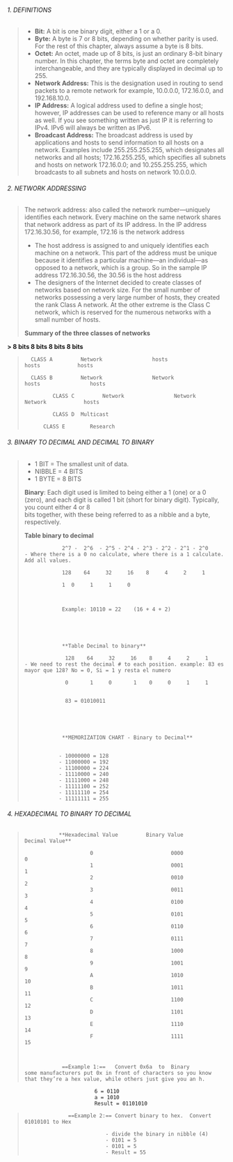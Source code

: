 ###### 1. DEFINITIONS 

> 
> 	- **Bit:** A bit is one binary digit, either a 1 or a 0.
> 	- **Byte:** A byte is 7 or 8 bits, depending on whether parity is used. For the rest of this chapter, always assume a byte is 8 bits.
> 	- **Octet:** An octet, made up of 8 bits, is just an ordinary 8-bit binary number. In this chapter, the terms byte and octet are completely interchangeable, and they are  typically displayed in decimal up to 255.
> 	- **Network Address:** This is the designation used in routing to send packets to a remote network for example, 10.0.0.0, 172.16.0.0, and 192.168.10.0.
> 	- **IP Address:** A logical address used to define a single host; however, IP addresses can be used to reference many or all hosts as well. If you see something written as just IP  it is referring to IPv4. IPv6 will always be written as IPv6.
> 	- **Broadcast Address:** The broadcast address is used by applications and hosts to send information to all hosts on a network. Examples include 255.255.255.255, which designates  all networks and all hosts; 172.16.255.255, which specifies all subnets and hosts on network 172.16.0.0; and 10.255.255.255, which broadcasts to all subnets and hosts on network 10.0.0.0.
> 





###### 2. NETWORK ADDRESSING 

> 
> 	The network address: also called the network number—uniquely identifies each network. Every machine on the same network shares that network address as part of its IP address. In the IP address 172.16.30.56, for example, 172.16 is the network address
> 	
> 	- The host address is assigned to and uniquely identifies each machine on a network. This part of the address must be unique because it identifies a particular machine—an individual—as opposed to a network, which is a group. So in the sample IP address 172.16.30.56, the 30.56 is the host address
> 	- The designers of the Internet decided to create classes of networks based on network size. For the small number of networks possessing a very large number of hosts, they created the rank Class A network. At the other extreme is the Class C network, which is reserved for the numerous networks with a small number of hosts.
> 	
> 	
> 	
> 	
> 	
> 	 **Summary of the three classes of networks**
> 	
> 	
**> 	 		                      8 bits 		  8 bits   		        8 bits              8 bits**
> 	
> 	 	CLASS A         Network                hosts			    hosts		     hosts
> 	
> 	 	CLASS B         Network                Network                  hosts                hosts
> 	
> 		       CLASS C         Network                Network                 Network            hosts
> 	
> 		       CLASS D 	Multicast
> 	
> 			CLASS E        Research







###### 3. BINARY TO DECIMAL AND DECIMAL TO BINARY 


> 
> 	- 1 BIT  =   The smallest unit of data. 
> 	- NIBBLE =   4 BITS
> 	- 1 BYTE =   8 BITS 
> 
> 
> 	 **Binary**: Each digit used is limited to being either a 1 (one) or a 0 (zero), and each digit is called 1 bit (short for binary digit). Typically, you count either 4 or 8   
> 	 bits together, with these being referred to as a nibble and a byte, respectively.
> 
> 
> 
> 	**Table binary to decimal**
> 
> 		          2^7 -  2^6  - 2^5 - 2^4 - 2^3 - 2^2 - 2^1 - 2^0             - Where there is a 0 no calculate, where there is a 1 calculate. Add all values. 
> 
> 		          128    64     32     16    8     4     2     1
> 
> 		          1	 0	   1     1     0
> 
> 
> 
> 		          Example: 10110 = 22    (16 + 4 + 2)
> 
> 
> 
> 
> 
> 		          **Table Decimal to binary**
> 
> 		           128    64     32     16    8     4     2     1        - We need to rest the decimal # to each position. example: 83 es mayor que 128? No = 0, Si = 1 y resta el numero
> 
> 		           0       1     0       1    0     0     1     1 
> 
> 
> 		           83 = 01010011 
> 
> 
> 
> 
> 
> 		          **MEMORIZATION CHART - Binary to Decimal** 
> 
> 
> 		  	     - 10000000 = 128 
> 		  	     - 11000000 = 192
> 		  	     - 11100000 = 224 
> 		  	     - 11110000 = 240 
> 		  	     - 11111000 = 248 
> 		  	     - 11111100 = 252 
> 		  	     - 11111110 = 254 
> 		  	     - 11111111 = 255






###### 4. HEXADECIMAL TO BINARY  TO DECIMAL

> 
> 				
> 				 **Hexadecimal Value         Binary Value         Decimal Value**
> 				    
> 						   0                         0000                  0 
> 						   1                         0001                  1
> 						   2                         0010                  2 
> 						   3                         0011                  3
> 						   4                         0100                  4
> 						   5                         0101                  5 
> 						   6                         0110                  6
> 						   7                         0111                  7
> 						   8                         1000                  8
> 						   9                         1001                  9
> 						   A                         1010                  10 
> 						   B                         1011                  11
> 						   C                         1100                  12
> 						   D                         1101                  13
> 						   E                         1110                  14
> 						   F                         1111                  15
> 
> 
> 
> 				  ==Example 1:==   Convert 0x6a  to  Binary        some manufacturers put 0x in front of characters so you know that they’re a hex value, while others just give you an h.
> 
								6 = 0110 
								a = 1010 
								Result = 01101010 
> 
> 
> 				    ==Example 2:== Convert binary to hex.  Convert 01010101 to Hex 
> 
> 						    	- divide the binary in nibble (4)
> 						    	- 0101 = 5 
> 						    	- 0101 = 5 
> 						    	- Result = 55 